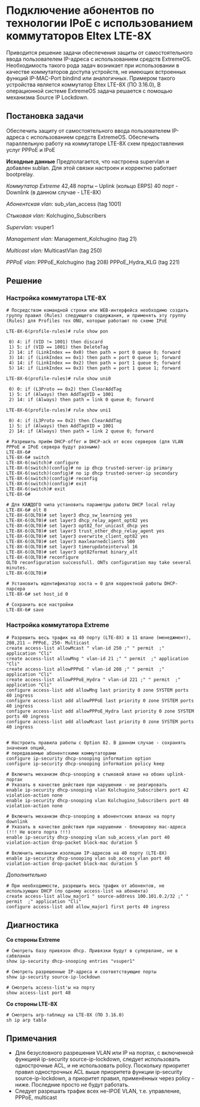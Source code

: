 # Подключение абонентов по технологии IPoE с использованием коммутаторов Eltex LTE-8X

Приводится решение задачи обеспечения защиты от самостоятельного ввода пользователем IP-адреса с использованием средств ExtremeOS.
Необходимость такого рода задач возникает при использовании в качестве коммутаторов доступа устройств, не имеющих встроенных функций IP-MAC-Port bindind или аналогичных. Примером  такого устройства является коммутатор Eltex LTE-8X (ПО 3.16.0), 
В операционной системе ExtremeOS задача решается с помощью механизма Source IP Lockdown.

## Постановка задачи
Обеспечить защиту от самостоятельного ввода пользователем IP-адреса с использованием средств ExtremeOS. Обеспечить параллельную работу на коммутаторе LTE-8X схем предоставления услуг PPPoE и IPoE

**Исходные данные**
Предполагается, что настроена supervlan и добавлен sublan. Для этой связки настроен и корректно работает bootprelay.

*Коммутатор Extreme*
42,48 порты – Uplink (кольцо ERPS)
40 порт - Downlink (в данном случае - LTE-8X)

*Абонентская vlan:*
sub_vlan_access (tag 1001)

*Стыковая vlan:*
Kolchugino_Subscribers 

*Supervlan:*
vsuper1

*Management vlan:*
Management_Kolchugino (tag 21)

*Multicast vlan:*
MulticastVlan (tag 250)

*PPPoE vlan:*
PPPoE_Kolchugino (tag 208)
PPPoE_Hydra_KLG (tag 221)

## Решение

### Настройка коммутатора LTE-8X
```
# Посредством командной строки или WEB-интерфейса необходимо создать группу правил (Rules) следующего содержания, и применять эту группу (Rules) для Profiles тех ONU, которые работают по схеме IPoE

LTE-8X-6(profile-rules)# rule show pon 

 0) 4: if (VID != 1001) then discard
 1) 5: if (VID == 1001) then DeleteTag
 2) 14: if (LinkIndex == 0x0) then path = port 0 queue 0; forward
 3) 14: if (LinkIndex == 0x1) then path = port 0 queue 1; forward
 4) 14: if (LinkIndex == 0x2) then path = port 1 queue 0; forward
 5) 14: if (LinkIndex == 0x3) then path = port 1 queue 1; forward

LTE-8X-6(profile-rules)# rule show uni0

 0) 0: if (L3Proto == 0x2) then ClearAddTag
 1) 5: if (Always) then AddTagVID = 1001
 2) 14: if (Always) then path = link 0 queue 0; forward

LTE-8X-6(profile-rules)# rule show uni1

 0) 4: if (L3Proto == 0x2) then ClearAddTag
 1) 5: if (Always) then AddTagVID = 1001
 2) 14: if (Always) then path = link 2 queue 0; forward
```

```
# Разрешить приём DHCP-offer и DHCP-ack от всех серверов (для VLAN PPPoE и IPoE сервера будут разными)
LTE-8X-6# 
LTE-8X-6# switch 
LTE-8X-6(switch)# configure 
LTE-8X-6(switch)(config)# no ip dhcp trusted-server-ip primary
LTE-8X-6(switch)(config)# no ip dhcp trusted-server-ip secondary
LTE-8X-6(switch)(config)# reconfig 
LTE-8X-6(switch)(config)# exit
LTE-8X-6(switch)# exit
LTE-8X-6# 
```

```
# Для КАЖДОГО чипа установить параметры работы DHCP local relay
LTE-8X-6# olt 0
LTE-8X-6(OLT0)# set layer3 dhcp_sw_learning yes 
LTE-8X-6(OLT0)# set layer3 dhcp_relay_agent_opt82 yes
LTE-8X-6(OLT0)# set layer3 opt82_for_unicast_dhcp yes
LTE-8X-6(OLT0)# set layer3 trust_other_dhcp_relay_agent yes
LTE-8X-6(OLT0)# set layer3 overwrite_client_opt82 yes
LTE-8X-6(OLT0)# set layer3 maxlearnedclients 500
LTE-8X-6(OLT0)# set layer3 timerupdateinterval 16
LTE-8X-6(OLT0)# set layer3 opt82format binary_alt
LTE-8X-6(OLT0)# reconfigure 
OLT0 reconfiguration successfull. ONTs configuration may take several minutes.
LTE-8X-6(OLT0)# 
```

```
# Установить идентификатор хоста = 0 для корректной работы DHCP-парсера
LTE-8X-6# set host_id 0
```

```
# Сохранить все настройки
LTE-8X-6# save
```



### Настройка коммутатора Extreme
```
# Разрешить весь трафик на 40 порту (LTE-8X) в 11 влане (менеджмент), 208,211 – PPPoE, 250- Multicast
create access-list allowMcast " vlan-id 250 ;" " permit  ;" application "Cli"
create access-list allowMng " vlan-id 21 ;" " permit  ;" application "Cli"
create access-list allowPPPoE " vlan-id 208 ;" " permit  ;" application "Cli"
create access-list allowPPPoE_Hydra " vlan-id 221 ;" " permit  ;" application "Cli"
configure access-list add allowMng last priority 0 zone SYSTEM ports 40 ingress
configure access-list add allowPPPoE last priority 0 zone SYSTEM ports 40 ingress
configure access-list add allowPPPoE_Hydra last priority 0 zone SYSTEM ports 40 ingress
configure access-list add allowMcast last priority 0 zone SYSTEM ports 40 ingress


# Настроить правила работы с Option 82. В данном случае - сохранять значения опций,  
# передаваемые абонентскими коммутаторами
configure ip-security dhcp-snooping information option
configure ip-security dhcp-snooping information policy keep

# Включить механизм dhcp-snooping в стыковой влане на обоих uplink-портах
# Указать в качестве действия при нарушении - не реагировать
enable ip-security dhcp-snooping vlan Kolchugino_Subscribers port 42 violation-action none 
enable ip-security dhcp-snooping vlan Kolchugino_Subscribers port 48 violation-action none 

# Включить механизм dhcp-snooping в абонентских вланах на порту downlink
# Указать в качестве действия при нарушении - блокировку mac-адреса (!!! Не всего порта !!!)
enable ip-security dhcp-snooping vlan sub_access_vlan port 40 violation-action drop-packet block-mac duration 5

# Включить механизм изоляции IP-адресов на 40 порту (LTE-8X)
enable ip-security dhcp-snooping vlan sub_access_vlan port 40 violation-action drop-packet block-mac duration 5
```
*Дополнительно*
```
# При необходимости, разрешить весь трафик от абонентов, не использующих DHCP (по одному access-list на абонента)
create access-list allow_major1 " source-address 100.101.0.2/32 ;" " permit  ;" application "Cli"
configure access-list add allow_major1 first ports 40 ingress
```

## Диагностика

**Со стороны Extreme**
```
# Смотреть базу привязок dhcp. Привязки будут в супервлане, не в сабвланах
show ip-security dhcp-snooping entries "vsuper1"
```

```
# Смотреть разрешенные IP-адреса и соответствующие порты
show ip-security source-ip-lockdown
```

```
# Смотреть access-list'ы на порту
show access-list port 48
```

**Со стороны LTE-8X**
```
# Смотреть arp-таблицу на LTE-8X (ПО 3.16.0)
sh ip arp table
```

## Примечания
* Для безусловного разрешения VLAN или IP на портах, с включенной функцией ip-security source-ip-lockdown, следует использовать однострочные ACL, и не использовать policy. Поскольку приоритет правил однострочных ACL выше приоритета функции ip-security source-ip-lockdown, а приоритет правил, применённых через policy - ниже. Последние просто не будут работать.
* Следует разрешать трафик всех не-IPOE VLAN, т.е. управление, PPPoE, multicast
